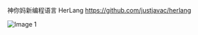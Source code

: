 神你妈新编程语言 HerLang <https://github.com/justjavac/herlang>

![Image 1](https://files.e5n.cc/media_attachments/files/114/676/541/657/007/036/original/4960c38dc357e3bd.png)